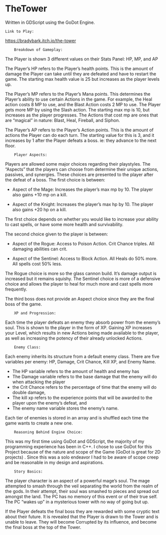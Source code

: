 # TheTower
 Written in GDScript using the GoDot Engine.

    Link to Play:
https://bradybark.itch.io/the-tower


        Breakdown of Gameplay:
The Player is shown 3 different values on their Stats Panel: HP, MP, and AP


The Player’s HP refers to the Player’s health points. This is the amount of damage the Player can take until they are defeated and have to restart the game. The starting max health value is 25 but increases as the player levels up.


The Player’s MP refers to the Player’s Mana points. This determines the Player’s ability to use certain Actions in the game. For example, the Heal action costs 8 MP to use, and the Blast Action costs 2 MP to use. The Player gets more MP by using the Slash action. The starting max mp is 10, but increases as the player progresses. The Actions that cost mp are ones that are “magical” in nature: Blast, Heal, Fireball, and Siphon.

The Player’s AP refers to the Player’s Action points. This is the amount of actions the Player can do each turn. The starting value for this is 3, and it increases by 1 after the Player defeats a boss. ie: they advance to the next floor.

        Player Aspects:
Players are allowed some major choices regarding their playstyles. The “Aspects” that the players can choose from determine their unique actions, passives, and synergies. These choices are presented to the player after the defeat of a boss. The first choice is between:

- Aspect of the Mage: Increases the player’s max mp by 10. The player also gains +10 mp on a kill.

- Aspect of the Knight: Increases the player’s max hp by 10. The player also gains +20 hp on a kill.

The first choice depends on whether you would like to increase your ability to cast spells, or have some more health and survivability. 

The second choice given to the player is between:

- Aspect of the Rogue: Access to Poison Action. Crit Chance triples. All damaging abilities can crit. 

- Aspect of the Sentinel: Access to Block Action. All Heals do 50% more. All spells cost 50% less.

The Rogue choice is more so the glass cannon build. It’s damage output is increased but it remains squishy. The Sentinel choice is more of a defensive choice and allows the player to heal for much more and cast spells more frequently. 

The third boss does not provide an Aspect choice since they are the final boss of the game.
    
        XP and Progression:
Each time the player defeats an enemy they absorb power from the enemy’s soul. This is shown to the player in the form of XP. Gaining XP increases your Level, which results in new Actions being made available to the player, as well as increasing the potency of their already unlocked Actions. 
    
        Enemy Class:
Each enemy inherits its structure from a default enemy class. 
There are five variables per enemy: HP, Damage, Crit Chance, Kill XP, and Enemy Name.

- The HP variable refers to the amount of health and enemy has
- The Damage variable refers to the base damage that the enemy will do when attacking the player
- the Crit Chance refers to the percentage of time that the enemy will do double damage, 
- The kill xp refers to the experience points that will be awarded to the player upon the enemy’s defeat, and 
- The enemy name variable stores the enemy’s name.

Each tier of enemies is stored in an array and is shuffled each time the game wants to create a new one.

        Reasoning Behind Engine Choice:
This was my first time using GoDot and GDScript, the majority of my programming experience has been in C++. I chose to use GoDot for this Project because of the nature and scope of the Game (GoDot is great for 2D projects) . Since this was a solo endeavor I had to be aware of scope creep and be reasonable in my design and aspirations. 

        Story Basics:
The player character is an aspect of a powerful mage’s soul. The mage attempted to smash through the veil separating the world from the realm of the gods. In their attempt, their soul was smashed to pieces and spread out amongst the land. The PC has no memory of this event or of their true self. The PC “wakes up” in a mysterious tower with no way of going but up. 

If the Player defeats the final boss they are rewarded with some cryptic text about their future. It is revealed that the Player is drawn to the Tower and is unable to leave. They will become Corrupted by its influence, and become the final boss at the top of the Tower.
